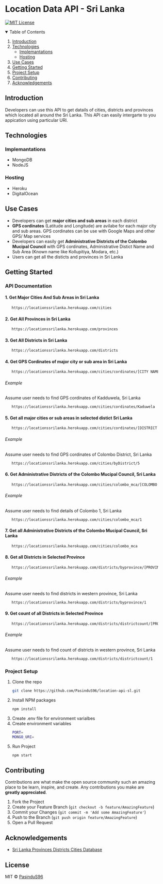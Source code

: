 # Location Data API - Sri Lanka


[![MIT License][license-shield]][license-url]


<details open="open">
  <summary>Table of Contents</summary>
  <ol>
    <li>
      <a href="#introduction">Introduction</a>
    </li>
    <li>
      <a href="#Technologies">Technologies</a>
      <ul>
        <li><a href="#implemantations">Implemantations</a></li>
        <li><a href="#hosting">Hosting</a></li>
      </ul>
    </li>
    <li>
      <a href="#use-cases">Use Cases</a>
    </li>
    <li><a href="#getting-started">Getting Started</a></li>
    <li><a href="#project-setup">Project Setup</a></li>
    <li><a href="#contributing">Contributing</a></li>
    <li><a href="#acknowledgements">Acknowledgements</a></li>
  </ol>
</details>


## Introduction

Developers can use this API to get datails of cities, districts and provinces which located all around the Sri Lanka. This API can easily intergarte to you appication using particular URI. 


## Technologies

### Implemantations 

- MongoDB
- NodeJS

### Hosting

- Heroku
- DigitalOcean


## Use Cases

- Developers can get **major cities and sub areas** in each district
- **GPS cordinates** (Latitude and Longitude) are avilabe for each major city and sub areas. GPS cordinates can be use with Google Maps and other GPS/ Map services
- Developers can easily get **Administrative Districts of the Colombo Mucipal Council** with GPS cordinates, Administrative Distict Name and Sub Area (Known name like Kollupitiya, Modara, etc.)
- Users can get all the disticts and provinces in Sri Lanka


## Getting Started

### API Documentation

#### 1. Get Major Cities And Sub Areas in Sri Lanka

```sh
   https://locationssrilanka.herokuapp.com/cities
```

#### 2. Get All Provinces in Sri Lanka

```sh
   https://locationssrilanka.herokuapp.com/provinces
```

#### 3. Get All Districts in Sri Lanka

```sh
   https://locationssrilanka.herokuapp.com/districts
```

#### 4. Get GPS Cordinates of major city or sub area in Sri Lanka

```sh
   https://locationssrilanka.herokuapp.com/cities/cordinates/[CITY NAME IN ENGLISH]
```
###### Example

Assume user needs to find GPS cordinates of Kadduwela, Sri Lanka


```sh
   https://locationssrilanka.herokuapp.com/cities/cordinates/Kaduwela
```

#### 5. Get all major cities or sub areas in selected distict Sri Lanka

```sh
   https://locationssrilanka.herokuapp.com/cities/cordinates/[DISTRICT ID]
```
###### Example

Assume user needs to find GPS cordinates of Colombo District, Sri Lanka


```sh
   https://locationssrilanka.herokuapp.com/cities/byDistrict/5
```

#### 6. Get Administrative Districts of the Colombo Mucipal Council, Sri Lanka

```sh
   https://locationssrilanka.herokuapp.com/cities/colombo_mca/[COLOMBO SUB AREA]
```
###### Example

Assume user needs to find details of Colombo 1, Sri Lanka


```sh
   https://locationssrilanka.herokuapp.com/cities/colombo_mca/1
```


#### 7. Get all Administrative Districts of the Colombo Mucipal Council, Sri Lanka

```sh
   https://locationssrilanka.herokuapp.com/cities/colombo_mca
```


#### 8. Get all Districts in Selected Province

```sh
   https://locationssrilanka.herokuapp.com/districts/byprovince/[PROVINCE ID]
```
###### Example

Assume user needs to find districts in western province, Sri Lanka


```sh
   https://locationssrilanka.herokuapp.com/districts/byprovince/1
```

#### 9. Get count of all Districts in Selected Province

```sh
   https://locationssrilanka.herokuapp.com/districts/districtcount/[PROVINCE ID]
```
###### Example

Assume user needs to find count of districts in western province, Sri Lanka


```sh
   https://locationssrilanka.herokuapp.com/districts/districtcount/1
```


### Project Setup

1. Clone the repo
   ```sh
   git clone https://github.com/PasinduS96/location-api-sl.git
   ```
2. Install NPM packages
   ```sh
   npm install
   ```
3. Create .env file for environment varialbes
4. Create environment variables
   ```sh
   PORT=
   MONGO_URI=
   ```
5. Run Project
   ```sh
   npm start
   ```

## Contributing

Contributions are what make the open source community such an amazing place to be learn, inspire, and create. Any contributions you make are **greatly appreciated**.

1. Fork the Project
2. Create your Feature Branch (`git checkout -b feature/AmazingFeature`)
3. Commit your Changes (`git commit -m 'Add some AmazingFeature'`)
4. Push to the Branch (`git push origin feature/AmazingFeature`)
5. Open a Pull Request


## Acknowledgements
* [Sri Lanka Provinces Districts Cities Database](https://github.com/madurapa/sri-lanka-provinces-districts-cities)

[license-shield]: https://img.shields.io/github/license/othneildrew/Best-README-Template.svg?style=for-the-badge
[license-url]: https://github.com/PasinduS96/location-api-sl/blob/master/LICENSE

## License

MIT © [PasinduS96](https://github.com/PasinduS96/location-api-sl/blob/master/LICENSE)
